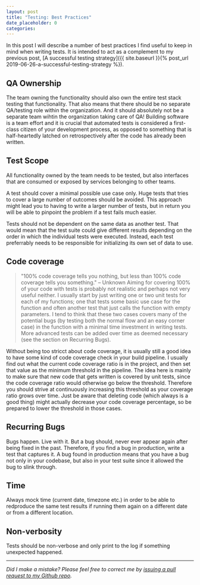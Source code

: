```yaml
---
layout: post
title: "Testing: Best Practices"
date_placeholder: 0
categories: 
---
```



In this post I will describe a number of best practices I find useful to keep in mind when writing tests. It is intended to act as a complement to my previous post, [A successful testing strategy]({{ site.baseurl }}{% post_url 2019-06-26-a-successful-testing-strategy %}).

## QA Ownership
The team owning the functionality should also own the entire test stack testing that functionality. That also means that there should be no separate QA/testing role within the organization. And it should absolutely not be a separate team wihtin the organization taking care of QA! Building software is a team effort and it is crucial that automated tests is considered a first-class citizen of your development process, as opposed to something that is half-heartedly latched on retrospectively after the code has already been written.

## Test Scope
All functionality owned by the team needs to be tested, but also interfaces that are consumed or exposed by services belonging to other teams.

A test should cover a minimal possible use case only. Huge tests that tries to cover a large number of outcomes should be avoided. This approach might lead you to having to write a larger number of tests, but in return you will be able to pinpoint the problem if a test fails much easier.

Tests should not be dependent on the same data as another test. That would mean that the test suite could give different results depending on the order in which the individual tests were executed. Instead, each test preferrably needs to be responsible for initializing its own set of data to use.

## Code coverage
> "100% code coverage tells you nothing, but less than 100% code coverage tells you something." – Unknown
Aiming for covering 100% of your code with tests is probably not realistic and perhaps not very useful neither. I usually start by just writing one or two unit tests for each of my functions; one that tests some basic use case for the function and often another test that just calls the function with empty parameters. I tend to think that these two cases covers many of the potential bugs (by testing both the normal flow and an easy corner case) in the function with a minimal time investment in writing tests. More advanced tests can be added over time as deemed necessary (see the section on Recurring Bugs).

Without being too stricct about code coverage, it is usually still a good idea to have some kind of code coverage check in your build pipeline. I usually find out what the current code coverage ratio is in the project, and then set that value as the minimum threshold in the pipeline. The idea here is mainly to make sure that new code that gets written is covered by unit tests, since the code coverage ratio would otherwise go below the threshold. Therefore you should strive at continuously increasing this threshold as your coverage ratio grows over time. Just be aware that deleting code (which always is a good thing) might actually decrease your code coverage percentage, so be prepared to lower the threshold in those cases.

## Recurring Bugs
Bugs happen. Live with it. But a bug should, never ever appear again after being fixed in the past. Therefore, if you find a bug in production, write a test that captures it. A bug found in production means that you have a bug not only in your codebase, but also in your test suite since it allowed the bug to slink through.

## Time
Always mock time (current date, timezone etc.) in order to be able to redproduce the same test results if running them again on a different date or from a different location.

## Non-verbosity
Tests should be non-verbose and only print to the log if something unexpected happened.



---

*Did I make a mistake? Please feel free to correct me by [issuing a pull request to my Github repo](https://github.com/Sundin/sundin.github.io).*
